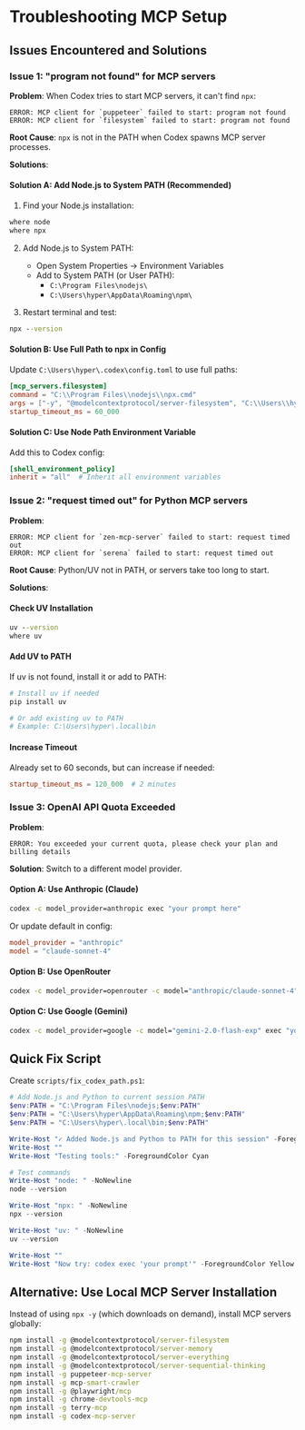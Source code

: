 # Troubleshooting MCP Setup

## Issues Encountered and Solutions

### Issue 1: "program not found" for MCP servers

**Problem**: When Codex tries to start MCP servers, it can't find `npx`:
```
ERROR: MCP client for `puppeteer` failed to start: program not found
ERROR: MCP client for `filesystem` failed to start: program not found
```

**Root Cause**: `npx` is not in the PATH when Codex spawns MCP server processes.

**Solutions**:

#### Solution A: Add Node.js to System PATH (Recommended)
1. Find your Node.js installation:
```cmd
where node
where npx
```

2. Add Node.js to System PATH:
   - Open System Properties → Environment Variables
   - Add to System PATH (or User PATH):
     - `C:\Program Files\nodejs\`
     - `C:\Users\hyper\AppData\Roaming\npm\`

3. Restart terminal and test:
```cmd
npx --version
```

#### Solution B: Use Full Path to npx in Config
Update `C:\Users\hyper\.codex\config.toml` to use full paths:

```toml
[mcp_servers.filesystem]
command = "C:\\Program Files\\nodejs\\npx.cmd"
args = ["-y", "@modelcontextprotocol/server-filesystem", "C:\\Users\\hyper\\fwber\\"]
startup_timeout_ms = 60_000
```

#### Solution C: Use Node Path Environment Variable
Add this to Codex config:
```toml
[shell_environment_policy]
inherit = "all"  # Inherit all environment variables
```

### Issue 2: "request timed out" for Python MCP servers

**Problem**: 
```
ERROR: MCP client for `zen-mcp-server` failed to start: request timed out
ERROR: MCP client for `serena` failed to start: request timed out
```

**Root Cause**: Python/UV not in PATH, or servers take too long to start.

**Solutions**:

#### Check UV Installation
```cmd
uv --version
where uv
```

#### Add UV to PATH
If uv is not found, install it or add to PATH:
```powershell
# Install uv if needed
pip install uv

# Or add existing uv to PATH
# Example: C:\Users\hyper\.local\bin
```

#### Increase Timeout
Already set to 60 seconds, but can increase if needed:
```toml
startup_timeout_ms = 120_000  # 2 minutes
```

### Issue 3: OpenAI API Quota Exceeded

**Problem**:
```
ERROR: You exceeded your current quota, please check your plan and billing details
```

**Solution**: Switch to a different model provider.

#### Option A: Use Anthropic (Claude)
```cmd
codex -c model_provider=anthropic exec "your prompt here"
```

Or update default in config:
```toml
model_provider = "anthropic"
model = "claude-sonnet-4"
```

#### Option B: Use OpenRouter
```cmd
codex -c model_provider=openrouter -c model="anthropic/claude-sonnet-4" exec "your prompt"
```

#### Option C: Use Google (Gemini)
```cmd
codex -c model_provider=google -c model="gemini-2.0-flash-exp" exec "your prompt"
```

## Quick Fix Script

Create `scripts/fix_codex_path.ps1`:

```powershell
# Add Node.js and Python to current session PATH
$env:PATH = "C:\Program Files\nodejs;$env:PATH"
$env:PATH = "C:\Users\hyper\AppData\Roaming\npm;$env:PATH"
$env:PATH = "C:\Users\hyper\.local\bin;$env:PATH"

Write-Host "✓ Added Node.js and Python to PATH for this session" -ForegroundColor Green
Write-Host ""
Write-Host "Testing tools:" -ForegroundColor Cyan

# Test commands
Write-Host "node: " -NoNewline
node --version

Write-Host "npx: " -NoNewline  
npx --version

Write-Host "uv: " -NoNewline
uv --version

Write-Host ""
Write-Host "Now try: codex exec 'your prompt'" -ForegroundColor Yellow
```

## Alternative: Use Local MCP Server Installation

Instead of using `npx -y` (which downloads on demand), install MCP servers globally:

```cmd
npm install -g @modelcontextprotocol/server-filesystem
npm install -g @modelcontextprotocol/server-memory
npm install -g @modelcontextprotocol/server-everything
npm install -g @modelcontextprotocol/server-sequential-thinking
npm install -g puppeteer-mcp-server
npm install -g mcp-smart-crawler
npm install -g @playwright/mcp
npm install -g chrome-devtools-mcp
npm install -g terry-mcp
npm install -g codex-mcp-server
